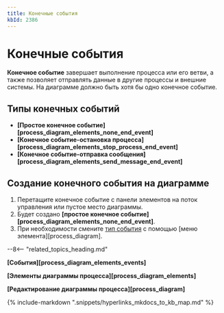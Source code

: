 ```yaml
---
title: Конечные события
kbId: 2386
---
```


# Конечные события

**Конечное событие** завершает выполнение процесса или его ветви, а также позволяет отправлять данные в другие процессы и внешние системы. На диаграмме должно быть хотя бы одно конечное событие.

## Типы конечных событий

- **[Простое конечное событие][process_diagram_elements_none_end_event]**
- **[Конечное событие-остановка процесса][process_diagram_elements_stop_process_end_event]**
- **[Конечное событие-отправка сообщения][process_diagram_elements_send_message_end_event]**

## Создание конечного события на диаграмме

1. Перетащите конечное событие с панели элементов на поток управления или пустое место диаграммы.
2. Будет создано **[простое конечное событие][process_diagram_elements_none_end_event]**.
3. При необходимости смените [тип события](#mcetoc_1h28cm1740) с помощью [меню элемента][process_diagram].

--8<-- "related_topics_heading.md"

**[События][process_diagram_elements_events]**

**[Элементы диаграммы процесса][process_diagram_elements]**

**[Редактирование диаграммы процесса][process_diagram]**

{% include-markdown ".snippets/hyperlinks_mkdocs_to_kb_map.md" %}
